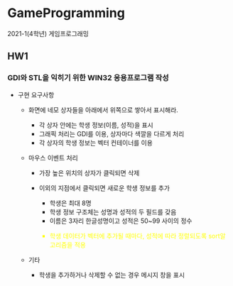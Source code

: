 # GameProgramming
2021-1(4학년) 게임프로그래밍

## HW1
### GDI와 STL을 익히기 위한 WIN32 응용프로그램 작성

- 구현 요구사항
  - 화면에 네모 상자들을 아래에서 위쪽으로 쌓아서 표시해라.
    - 각 상자 안에는 학생 정보(이름, 성적)을 표시
    - 그래픽 처리는 GDI를 이용, 상자마다 색깔을 다르게 처리
    - 각 상자의 학생 정보는 벡터 컨테이너를 이용


  - 마우스 이벤트 처리
    - 가장 높은 위치의 상자가 클릭되면 삭제
    - 이외의 지점에서 클릭되면 새로운 학생 정보를 추가
      - 학생은 최대 8명
      - 학생 정보 구조체는 성명과 성적의 두 필드를 갖음
      - 이름은 3자리 한글성명이고 성적은 50~99 사이의 정수
      
      <span style="color:yellow">
  
      - 학생 데이터가 벡터에 추가될 때마다, 성적에 따라 정렬되도록 sort알고리즘을 적용
  
      </span>
   
   
   - 기타
     - 학생을 추가하거나 삭제할 수 없는 경우 메시지 창을 표시
     

